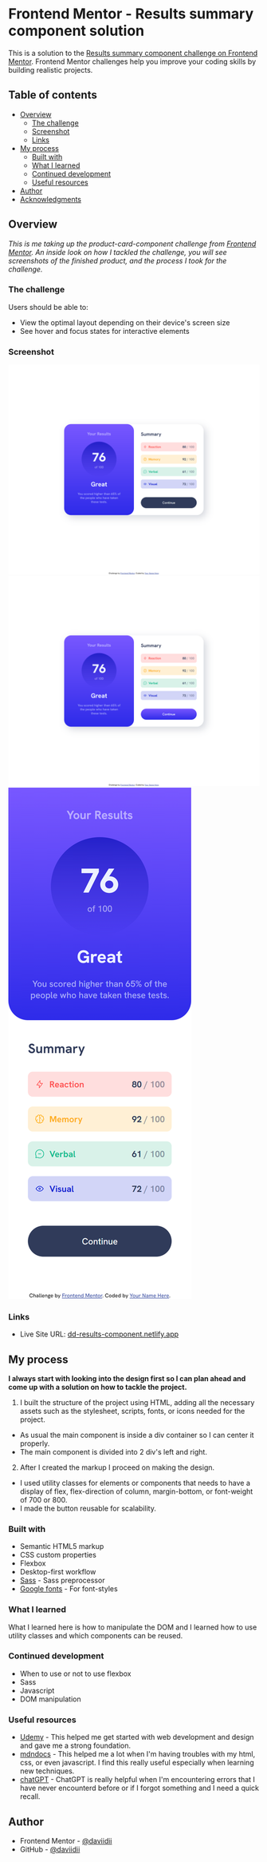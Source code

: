 # Frontend Mentor - Results summary component solution

This is a solution to the [Results summary component challenge on Frontend Mentor](https://www.frontendmentor.io/challenges/results-summary-component-CE_K6s0maV). Frontend Mentor challenges help you improve your coding skills by building realistic projects.

## Table of contents

- [Overview](#overview)
  - [The challenge](#the-challenge)
  - [Screenshot](#screenshot)
  - [Links](#links)
- [My process](#my-process)
  - [Built with](#built-with)
  - [What I learned](#what-i-learned)
  - [Continued development](#continued-development)
  - [Useful resources](#useful-resources)
- [Author](#author)
- [Acknowledgments](#acknowledgments)

## Overview

_This is me taking up the product-card-component challenge from [Frontend Mentor](https://www.frontendmentor.io/challenges/product-preview-card-component-GO7UmttRfa). An inside look on how I tackled the challenge, you will see screenshots of the finished product, and the process I took for the challenge._

### The challenge

Users should be able to:

- View the optimal layout depending on their device's screen size
- See hover and focus states for interactive elements

### Screenshot

![Desktop-view](/screenshots/desktop.png)
![Desktop-view-active-button](/screenshots/desktop-active.png)
![Mobile-view](/screenshots/mobile.png)

### Links

- Live Site URL: [dd-results-component.netlify.app](dd-results-component.netlify.app)

## My process

**I always start with looking into the design first so I can plan ahead and come up with a solution on how to tackle the project.**

1. I built the structure of the project using HTML, adding all the necessary assets such as the stylesheet, scripts, fonts, or icons needed for the project.

- As usual the main component is inside a div container so I can center it properly.
- The main component is divided into 2 div's left and right.

2. After I created the markup I proceed on making the design.

- I used utility classes for elements or components that needs to have a display of flex, flex-direction of column, margin-bottom, or font-weight of 700 or 800.
- I made the button reusable for scalability.

### Built with

- Semantic HTML5 markup
- CSS custom properties
- Flexbox
- Desktop-first workflow
- [Sass](https://sass-lang.com/) - Sass preprocessor
- [Google fonts](https://fonts.google.com/) - For font-styles

### What I learned

What I learned here is how to manipulate the DOM and I learned how to use utility classes and which components can be reused.

### Continued development

- When to use or not to use flexbox
- Sass
- Javascript
- DOM manipulation

### Useful resources

- [Udemy](https://www.udemy.com/) - This helped me get started with web development and design and gave me a strong foundation.
- [mdndocs](https://developer.mozilla.org/en-US/) - This helped me a lot when I'm having troubles with my html, css, or even javascript. I find this really useful especially when learning new techniques.
- [chatGPT](https://openai.com/product/chatgpt) - ChatGPT is really helpful when I'm encountering errors that I have never encounterd before or if I forgot something and I need a quick recall.

## Author

- Frontend Mentor - [@daviidii](https://www.frontendmentor.io/profile/daviidii)
- GitHub - [@daviidii](https://github.com/daviidii)
